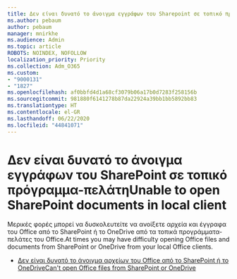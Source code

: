 ```yaml
---
title: Δεν είναι δυνατό το άνοιγμα εγγράφων του Sharepoint σε τοπικό πρόγραμμα-πελάτη
ms.author: pebaum
author: pebaum
manager: mnirkhe
ms.audience: Admin
ms.topic: article
ROBOTS: NOINDEX, NOFOLLOW
localization_priority: Priority
ms.collection: Adm_O365
ms.custom:
- "9000131"
- "1827"
ms.openlocfilehash: af0bbfd4d1a68cf3079b06a17b0d7283f258156b
ms.sourcegitcommit: 981880f6141278b87da22924a39bb1bb5892bb83
ms.translationtype: HT
ms.contentlocale: el-GR
ms.lasthandoff: 06/22/2020
ms.locfileid: "44841071"
---
```

# <a name="unable-to-open-sharepoint-documents-in-local-client"></a><span data-ttu-id="c145f-102">Δεν είναι δυνατό το άνοιγμα εγγράφων του SharePoint σε τοπικό πρόγραμμα-πελάτη</span><span class="sxs-lookup"><span data-stu-id="c145f-102">Unable to open SharePoint documents in local client</span></span>

<span data-ttu-id="c145f-103">Μερικές φορές μπορεί να δυσκολευτείτε να ανοίξετε αρχεία και έγγραφα του Office από το SharePoint ή το OneDrive από τα τοπικά προγράμματα-πελάτες του Office.</span><span class="sxs-lookup"><span data-stu-id="c145f-103">At times you may have difficulty opening Office files and documents from SharePoint or OneDrive from your local Office clients.</span></span>

- [<span data-ttu-id="c145f-104">Δεν είναι δυνατό το άνοιγμα αρχείων του Office από το SharePoint ή το OneDrive</span><span class="sxs-lookup"><span data-stu-id="c145f-104">Can't open Office files from SharePoint or OneDrive</span></span>](https://docs.microsoft.com/sharepoint/troubleshoot/administration/cant-open-office-files)
